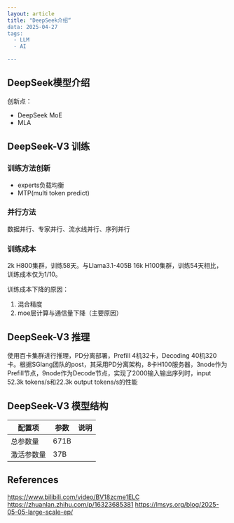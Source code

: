 ```yaml
---
layout: article
title: "DeepSeek介绍“
data: 2025-04-27
tags:
  - LLM
  - AI

---
```


## DeepSeek模型介绍

创新点：

- DeepSeek MoE
- MLA


## DeepSeek-V3 训练

### 训练方法创新

- experts负载均衡
- MTP(multi token predict)

### 并行方法

数据并行、专家并行、流水线并行、序列并行

### 训练成本

2k H800集群，训练58天。与Llama3.1-405B 16k H100集群，训练54天相比，训练成本仅为1/10。

训练成本下降的原因：

1. 混合精度
2. moe层计算与通信量下降（主要原因）

## DeepSeek-V3 推理

使用百卡集群进行推理，PD分离部署，Prefill 4机32卡，Decoding 40机320卡。根据SGlang团队的post，其采用PD分离架构，8卡H100服务器，3node作为Prefill节点，9node作为Decode节点，实现了2000输入输出序列时，input 52.3k tokens/s和22.3k output tokens/s的性能

## DeepSeek-V3 模型结构

| 配置项 | 参数  | 说明 |
| ---- | ---- | ---- |
| 总参数量 | 671B  | |
| 激活参数量 | 37B  | |


## References

<https://www.bilibili.com/video/BV18zcme1ELC>
<https://zhuanlan.zhihu.com/p/16323685381>
<https://lmsys.org/blog/2025-05-05-large-scale-ep/>
